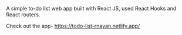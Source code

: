 A simple to-do list web app built with React JS, used React Hooks and React routers.

Check out the app- https://todo-list-rnayan.netlify.app/

